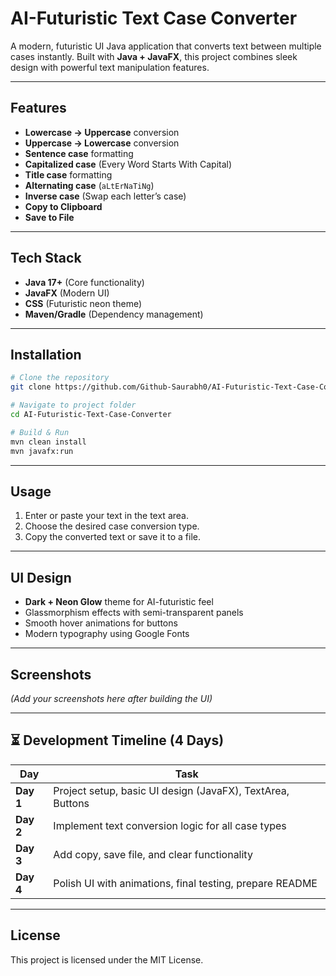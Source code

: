 #  AI-Futuristic Text Case Converter

A modern, futuristic UI Java application that converts text between multiple cases instantly. Built with **Java + JavaFX**, this project combines sleek design with powerful text manipulation features.

---

##  Features
-  **Lowercase → Uppercase** conversion
-  **Uppercase → Lowercase** conversion
-  **Sentence case** formatting
-  **Capitalized case** (Every Word Starts With Capital)
-  **Title case** formatting
-  **Alternating case** (`aLtErNaTiNg`)
-  **Inverse case** (Swap each letter’s case)
-  **Copy to Clipboard**
-  **Save to File**

---

##  Tech Stack
- **Java 17+** (Core functionality)
- **JavaFX** (Modern UI)
- **CSS** (Futuristic neon theme)
- **Maven/Gradle** (Dependency management)

---

##  Installation
```bash
# Clone the repository
git clone https://github.com/Github-Saurabh0/AI-Futuristic-Text-Case-Converter.git

# Navigate to project folder
cd AI-Futuristic-Text-Case-Converter

# Build & Run
mvn clean install
mvn javafx:run
```

---

##  Usage
1. Enter or paste your text in the text area.
2. Choose the desired case conversion type.
3. Copy the converted text or save it to a file.

---

##  UI Design
- **Dark + Neon Glow** theme for AI-futuristic feel
- Glassmorphism effects with semi-transparent panels
- Smooth hover animations for buttons
- Modern typography using Google Fonts

---

##  Screenshots
*(Add your screenshots here after building the UI)*

---

## ⏳ Development Timeline (4 Days)

| Day  | Task |
|------|------|
| **Day 1** | Project setup, basic UI design (JavaFX), TextArea, Buttons |
| **Day 2** | Implement text conversion logic for all case types |
| **Day 3** | Add copy, save file, and clear functionality |
| **Day 4** | Polish UI with animations, final testing, prepare README |

---

##  License
This project is licensed under the MIT License.
